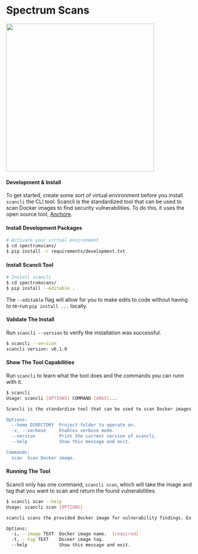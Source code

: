 # Spectrum Scans

<img src="https://www.docker.com/blog/wp-content/uploads/Docker-Security-Banner-01.png" width="400" height="400" />

#### Development & Install

To get started, create some sort of virtual environment before you install `scancli` the CLI tool. Scancli is the standardized tool that can be used to scan Docker images to find security vulnerabilities. To do this, it uses the open source tool, [Anchore](https://anchore.com/).

#### Install Development Packages

```sh
# Activate your virtual environment
$ cd spectrumscans/
$ pip install -r requirements/development.txt
```

#### Install Scancli Tool

```sh
# Install scancli
$ cd spectrumscans/
$ pip install --editable .
```

The `--editable` flag will allow for you to make edits to code without having to re-run `pip install ...` locally.

#### Validate The Install

Run `scancli --version` to verify the installation was successful.

```sh
$ scancli --version
scancli version: v0.1.0
```

#### Show The Tool Capabilities

Run `scancli` to learn what the tool does and the commands you can runn with it.

```sh
$ scancli
Usage: scancli [OPTIONS] COMMAND [ARGS]...

Scancli is the standardize tool that can be used to scan Docker images to find security vulnerabilities. It uses the open source tool Anchore, to ensure vulnerability scanning and policy compliance for containers. It can be done as easy as passing in the name of the Docker image and tag you'd like to scan. Once you do that, sit back and let Scancli do the rest for you!

Options:
  --home DIRECTORY  Project folder to operate on.
  -v, --verbose     Enables verbose mode.
  --version         Print the current version of scancli.
  --help            Show this message and exit.

Commands:
  scan  Scan Docker image.
```

#### Running The Tool

Scancli only has one command, `scancli scan`, which will take the image and tag that you want to scan and return the found vulnerabilities.

```sh
$ scancli scan --help
Usage: scancli scan [OPTIONS]

scancli scans the provided Docker image for vulnerability findings. Ex. scancli scan --image image/name --tag 0.0.0

Options:
  -i, --image TEXT  Docker image name.  [required]
  -t, --tag TEXT    Docker image tag.
  --help            Show this message and exit.
```
